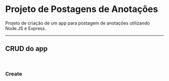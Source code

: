 # Projeto de Postagens de Anotações
Projeto de criação de um app para postagem de anotações utilizando Node.JS e Express.

***

## CRUD do app

<br/>

### Create 

